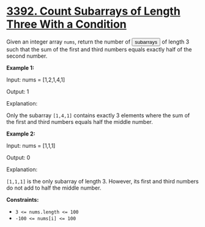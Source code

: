 # [3392. Count Subarrays of Length Three With a Condition](https://leetcode.com/problems/count-subarrays-of-length-three-with-a-condition/description/?envType=daily-question&envId=2025-04-27)

Given an integer array `nums`, return the number of <button type="button" aria-haspopup="dialog" aria-expanded="false" aria-controls="radix-:rp:" data-state="closed" class="">subarrays</button> of length 3 such that the sum of the first and third numbers equals exactly half of the second number.

**Example 1:** 

<div class="example-block">
Input: nums = [1,2,1,4,1]

Output: 1

Explanation:

Only the subarray `[1,4,1]` contains exactly 3 elements where the sum of the first and third numbers equals half the middle number.

**Example 2:** 

<div class="example-block">
Input: nums = [1,1,1]

Output: 0

Explanation:

`[1,1,1]` is the only subarray of length 3. However, its first and third numbers do not add to half the middle number.

**Constraints:** 

- `3 <= nums.length <= 100`
- `-100 <= nums[i] <= 100`